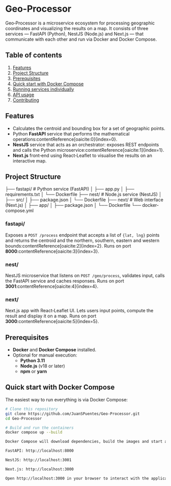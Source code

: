 # Geo-Processor

Geo‑Processor is a microservice ecosystem for processing geographic coordinates and visualizing the results on a map. It consists of three services — FastAPI (Python), NestJS (Node.js) and Next.js — that communicate with each other and run via Docker and Docker Compose.

## Table of contents

1. [Features](#features)
2. [Project Structure](#project-structure)
3. [Prerequisites](#prerequisites)
4. [Quick start with Docker Compose](#quick-start-with-docker-compose)
5. [Running services individually](#running-services-individually)
6. [API usage](#api-usage)
7. [Contributing](#contributing)

## Features

- Calculates the centroid and bounding box for a set of geographic points.
- Python **FastAPI** service that performs the mathematical operations:contentReference[oaicite:0]{index=0}.
- **NestJS** service that acts as an orchestrator: exposes REST endpoints and calls the Python microservice:contentReference[oaicite:1]{index=1}.
- **Next.js** front‑end using React‑Leaflet to visualise the results on an interactive map.

## Project Structure

├── fastapi/ # Python service (FastAPI)
│ ├── app.py
│ ├── requirements.txt
│ └── Dockerfile
├── nest/ # Node.js service (NestJS)
│ ├── src/
│ ├── package.json
│ └── Dockerfile
├── next/ # Web interface (Next.js)
│ ├── app/
│ ├── package.json
│ └── Dockerfile
└── docker-compose.yml


### fastapi/

Exposes a `POST /process` endpoint that accepts a list of `{lat, lng}` points and returns the centroid and the northern, southern, eastern and western bounds:contentReference[oaicite:2]{index=2}. Runs on port **8000**:contentReference[oaicite:3]{index=3}.

### nest/

NestJS microservice that listens on `POST /geo/process`, validates input, calls the FastAPI service and caches responses. Runs on port **3001**:contentReference[oaicite:4]{index=4}.

### next/

Next.js app with React‑Leaflet UI. Lets users input points, compute the result and display it on a map. Runs on port **3000**:contentReference[oaicite:5]{index=5}.

## Prerequisites

- **Docker** and **Docker Compose** installed.
- Optional for manual execution:
  - **Python 3.11**
  - **Node.js** (v18 or later)
  - **npm** or **yarn**

## Quick start with Docker Compose

The easiest way to run everything is via Docker Compose:

```bash
# Clone this repository
git clone https://github.com/JuanSPuentes/Geo-Processor.git
cd Geo-Processor

# Build and run the containers
docker compose up --build

Docker Compose will download dependencies, build the images and start all services:

FastAPI: http://localhost:8000

NestJS: http://localhost:3001

Next.js: http://localhost:3000

Open http://localhost:3000 in your browser to interact with the application.